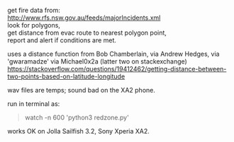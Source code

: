get fire data from:  
http://www.rfs.nsw.gov.au/feeds/majorIncidents.xml  
look for polygons,  
get distance from evac route to nearest polygon point,  
report and alert if conditions are met.  

uses a distance function from Bob Chamberlain, via Andrew Hedges, via 'gwaramadze' via Michael0x2a (latter two on stackexchange) https://stackoverflow.com/questions/19412462/getting-distance-between-two-points-based-on-latitude-longitude

wav files are temps; sound bad on the XA2 phone.

run in terminal as:
> watch -n 600 'python3 redzone.py'

works OK on Jolla Sailfish 3.2, Sony Xperia XA2.
